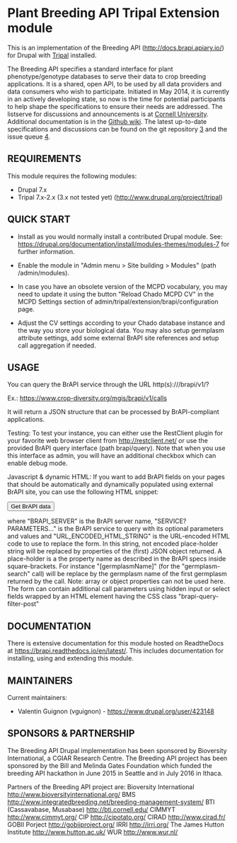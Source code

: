 Plant Breeding API Tripal Extension module
============================================

This is an implementation of the Breeding API (http://docs.brapi.apiary.io/) for
Drupal with [Tripal](https://github.com/tripal/tripal) installed.

The Breeding API specifies a standard interface for plant phenotype/genotype
databases to serve their data to crop breeding applications. It is a shared,
open API, to be used by all data providers and data consumers who wish to
participate. Initiated in May 2014, it is currently in an actively developing
state, so now is the time for potential participants to help shape the
specifications to ensure their needs are addressed. The listserve for
discussions and announcements is at [Cornell University][1]. Additional
documentation is in the [Github wiki][2]. The latest up-to-date specifications
and discussions can be found on the git repository [3] and the issue queue [4].

[1]: http://mail2.sgn.cornell.edu/cgi-bin/mailman/listinfo/plant-breeding-api
[2]: https://github.com/plantbreeding/documentation
[3]: https://github.com/plantbreeding/API
[4]: https://github.com/plantbreeding/API/issues


REQUIREMENTS
------------

This module requires the following modules:

 * Drupal 7.x
 * Tripal 7.x-2.x (3.x not tested yet) (http://www.drupal.org/project/tripal)


QUICK START
------------

 * Install as you would normally install a contributed Drupal module. See:
   https://drupal.org/documentation/install/modules-themes/modules-7
   for further information.

 * Enable the module in "Admin menu > Site building > Modules" (path 
   /admin/modules).

 * In case you have an obsolete version of the MCPD vocabulary, you may need to
   update it using the button "Reload Chado MCPD CV" in the MCPD Settings
   section of admin/tripal/extension/brapi/configuration page.

 * Adjust the CV settings according to your Chado database instance and the way 
   you store your biological data. You may also setup germplasm attribute settings, 
   add some external BrAPI site references and setup call aggregation if needed.

USAGE
-------

You can query the BrAPI service through the URL
http(s)://<your-drupal-site>/brapi/v1/<service-name>?<query-parameters>

Ex.:
https://www.crop-diversity.org/mgis/brapi/v1/calls

It will return a JSON structure that can be processed by BrAPI-compliant
applications.

Testing:
To test your instance, you can either use the RestClient plugin for your
favorite web browser client from http://restclient.net/ or use the provided
BrAPI query interface (path brapi/query). Note that when you use this interface
as admin, you will have an additional checkbox which can enable debug mode.

Javascript & dynamic HTML:
If you want to add BrAPI fields on your pages that should be automatically and
dynamically populated using external BrAPI site, you can use the following HTML
snippet:

  <form class="brapi-autoquery"
    action="https://BRAPI_SERVER/brapi/v1/SERVICE?PARAMETERS..." method="GET">
    <input type="hidden" name="brapi_html" value="URL_ENCODED_HTML_STRING"/>
    <input type="submit" name="submit" value="Get BrAPI data"/>
  </form>

where "BRAPI_SERVER" is the BrAPI server name, "SERVICE?PARAMETERS..." is the
BrAPI service to query with its optional parameters and values and 
"URL_ENCODED_HTML_STRING" is the URL-encoded HTML code to use to replace the
form. In this string, not encoded place-holder string will be replaced by
properties of the (first) JSON object returned. A place-holder is a the property
name as described in the BrAPI specs inside square-brackets.
For instance "[germplasmName]" (for the "germplasm-search" call) will be
replace by the germplasm name of the first germplasm returned by the call.
Note: array or object properties can not be used here.
The form can contain additional call parameters using hidden input or select
fields wrapped by an HTML element having the CSS class
"brapi-query-filter-post"

DOCUMENTATION
---------------

There is extensive documentation for this module hosted on ReadtheDocs at
https://brapi.readthedocs.io/en/latest/. This includes documentation for
installing, using and extending this module.


MAINTAINERS
-----------

Current maintainers:

 * Valentin Guignon (vguignon) - https://www.drupal.org/user/423148


SPONSORS & PARTNERSHIP
----------------------
The Breeding API Drupal implementation has been sponsored by Bioversity
International, a CGIAR Research Centre.
The Breeding API project has been sponsored by the Bill and Melinda Gates
Foundation which funded the breeding API hackathon in June 2015 in Seattle and
in July 2016 in Ithaca.

Partners of the Breeding API project are:
Bioversity International     http://www.bioversityinternational.org/
BMS               http://www.integratedbreeding.net/breeding-management-system/
BTI (Cassavabase, Musabase)  http://bti.cornell.edu/
CIMMYT                       http://www.cimmyt.org/
CIP                          http://cipotato.org/
CIRAD                        http://www.cirad.fr/
GOBII Porject                http://gobiiproject.org/
IRRI                         http://irri.org/
The James Hutton Institute   http://www.hutton.ac.uk/
WUR                          http://www.wur.nl/
